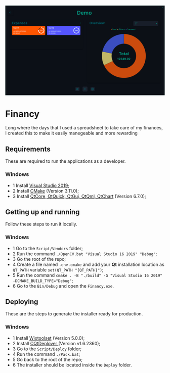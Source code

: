[![financy](.github/images/project-thumbnail.png)](https://github.com/pepeien/financy/releases)

# Financy

Long where the days that I used a spreadsheet to take care of my finances, I created this to make it easily manegeable and more rewarding

## Requirements

These are required to run the applications as a developer.

### Windows
- 1 Install [Visual Studio 2019](https://visualstudio.microsoft.com/vs/older-downloads);
- 2 Install [CMake](https://cmake.org/download) (Version 3.11.0);
- 3 Install [QtCore, QtQuick, QtGui, QtQml, QtChart](https://www.qt.io/download-dev) (Version 6.7.0);

## Getting up and running

Follow these steps to run it locally.

### Windows
- 1 Go to the `Script/Vendors` folder;
- 2 Run the command `./OpenCV.bat "Visual Studio 16 2019" "Debug"`;
- 3 Go the root of the repo;
- 4 Create a file named `.env.cmake` and add your **Qt** installation location as `QT_PATH` variable `set(QT_PATH "{QT_PATH}")`;
- 5 Run the command `cmake . -B "./build" -G "Visual Studio 16 2019" -DCMAKE_BUILD_TYPE="Debug"`;
- 6 Go to the `Bin/Debug` and open the `Financy.exe`.

## Deploying

These are the steps to generate the installer ready for production.

### Windows
- 1 Install [Wixtoolset](https://github.com/wixtoolset/wix/releases) (Version 5.0.0);
- 2 Install [CQtDeployer ](https://github.com/QuasarApp/CQtDeployer/releases) (Version v1.6.2360);
- 3 Go to the `Script/Deploy` folder;
- 4 Run the command `./Pack.bat`;
- 5 Go back to the root of the repo;
- 6 The installer should be located inside the `Deploy` folder.
